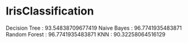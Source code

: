 # IrisClassification
Decision Tree : 93.54838709677419
Naive Bayes : 96.7741935483871
Random Forest : 96.7741935483871
KNN : 90.32258064516129
